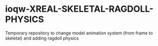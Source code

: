 # ioqw-XREAL-SKELETAL-RAGDOLL-PHYSICS
Temporary repository to change model animation system (from frame to skeletal) and adding ragdoll physics
